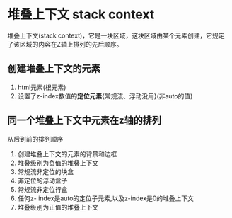 # 堆叠上下文 stack context

堆叠上下文(stack context)，它是一块区域，这块区域由某个元素创建，它规定了该区域的内容在Z轴上排列的先后顺序。

## 创建堆叠上下文的元素

1. html元素(根元素)
2. 设置了z-index数值的**定位元素**{常规流、浮动没用}(非auto的值)

## 同一个堆叠上下文中元素在z轴的排列

从后到前的排列顺序
1. 创建堆叠上下文的元素的背景和边框
2. 堆叠级别为负值的堆叠上下文
3. 常规流非定位的块盒
4. 非定位的浮动盒子
5. 常规流非定位行盒
6. 任何z- index是auto的定位子元素,以及z-index是0的堆叠上下文
7. 堆叠级别为正值的堆叠上下文



























































